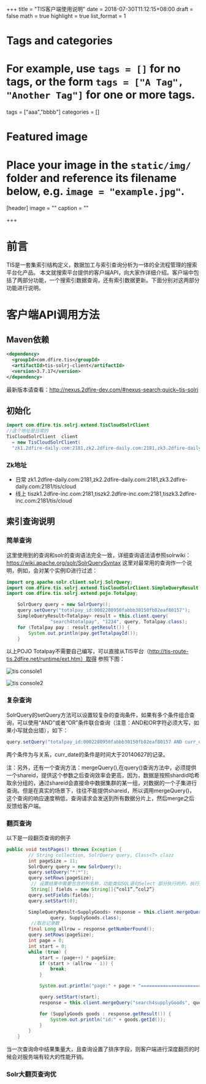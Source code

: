 ﻿+++
title = "TIS客户端使用说明"
date = 2018-07-30T11:12:15+08:00
draft = false
math = true
highlight = true
list_format = 1
# Tags and categories
# For example, use `tags = []` for no tags, or the form `tags = ["A Tag", "Another Tag"]` for one or more tags.
tags = ["aaa","bbbb"]
categories = []

# Featured image
# Place your image in the `static/img/` folder and reference its filename below, e.g. `image = "example.jpg"`.
[header]
image = ""
caption = ""

+++

# 前言

TIS是一套集索引结构定义，数据加工与索引查询分析为一体的全流程管理的搜索平台化产品。
本文就搜索平台提供的客户端API，向大家作详细介绍。客户端中包括了两部分功能，一个搜索引数据查询，还有索引数据更新。下面分别对这两部分功能进行说明。


# 客户端API调用方法
## Maven依赖
```xml
<dependency>
  <groupId>com.dfire.tis</groupId>
  <artifactId>tis-solrj-client</artifactId>
  <version>3.7.17</version>
</dependency>
```
最新版本请查看：http://nexus.2dfire-dev.com/#nexus-search;quick~tis-solrj
## 初始化
``` java
import com.dfire.tis.solrj.extend.TisCloudSolrClient
//这个地址是日常的
TisCloudSolrClient  client 
  = new TisCloudSolrClient(
  "zk1.2dfire-daily.com:2181,zk2.2dfire-daily.com:2181,zk3.2dfire-daily.com:2181/tis/cloud"/*日常环境*/);
```
### Zk地址

* 日常 
zk1.2dfire-daily.com:2181,zk2.2dfire-daily.com:2181,zk3.2dfire-daily.com:2181/tis/cloud
* 线上
tiszk1.2dfire-inc.com:2181,tiszk2.2dfire-inc.com:2181,tiszk3.2dfire-inc.com:2181/tis/cloud


## 索引查询说明

### 简单查询
这里使用到的查询和solr的查询语法完全一致，详细查询语法请参照solrwiki：https://wiki.apache.org/solr/SolrQuerySyntax
这里对最常用的查询作一个说明，例如，会对某个实例ID进行过滤：
``` java
import org.apache.solr.client.solrj.SolrQuery;
import com.dfire.tis.solrj.extend.TisCloudSolrClient.SimpleQueryResult;
import com.dfire.tis.solrj.extend.pojo.Totalpay;

    SolrQuery query = new SolrQuery();
	query.setQuery("totalpay_id:0002280950fabbb30150fb82eaf80157");
	SimpleQueryResult<Totalpay> result = this.client.query(
				"search4totalpay", "1234", query, Totalpay.class);
	for (Totalpay pay : result.getResult()) {
		System.out.println(pay.getTotalpayId());
	}
```

以上POJO Totalpay不需要自己编写，可以直接从TIS平台（http://tis-route-tis.2dfire.net/runtime/ext.htm）取得
参照下图：

![tis console1](media/tis-console1.png)

![tis console2](media/tis-console2.png)


### 复杂查询

SolrQuery的setQuery方法可以设置较复杂的查询条件，如果有多个条件组合查询，可以使用“AND”或者“OR”条件联合查询（注意：AND和OR字符必须大写，如果小写就会出错），如下：
``` java
query.setQuery("totalpay_id:0002280950fabbb30150fb82eaf80157 AND curr_date:[20140627 TO *]");
```
两个条件为与关系，curr_date的条件是时间大于20140627的记录。

注：另外，还有一个查询方法：mergeQuery(),在query()查询方法中，必须提供一个shareid，提供这个参数之后查询效率会更高，因为，数据是按照shardid哈希取余分组的，通过shareid会直接命中数据集群的某一组，对数据的一个子集进行查询。但是在真实的场景下，往往不能提供shareid，所以调用mergeQuery()，这个查询的响应速度稍低，查询请求会发送到所有数据分片上，然后merge之后反馈给客户端。

### 翻页查询

以下是一段翻页查询的例子
```java
public void testPages() throws Exception {
		// String collection, SolrQuery query, Class<T> clazz
		int pageSize = 11;
		SolrQuery query = new SolrQuery();
		query.setQuery("*:*");
		query.setRows(pageSize);
         // 设置结果中需要包含的列名称，功能类似SQL语句Select 部分执行的列，执行之后可以有效控制网络传输的数据量
         String[] fields = new String[]{“col1”,”col2”}
        query.setFields(fields);
		query.setStart(0);

		SimpleQueryResult<SupplyGoods> response = this.client.mergeQuery("search4supplyGoods",
				query, SupplyGoods.class);
         //取总记录数
		final Long allrow = response.getNumberFound();
		query.setRows(pageSize);
		int page = 0;
		int start = 0;
		while (true) {
			start = (page++) * pageSize;
			if (start > (allrow - 1)) {
				break;
			}

			System.out.println("page:" + page + "======================");

			query.setStart(start);
			response = this.client.mergeQuery("search4supplyGoods", query, SupplyGoods.class);

			for (SupplyGoods goods : response.getResult()) {
				System.out.println("id:" + goods.getId());
			}
		}
	}
```
当一次查询命中结果集量大，且查询设置了排序字段，则客户端进行深度翻页的时候会对服务端有较大的性能开销。

### Solr大翻页查询优

